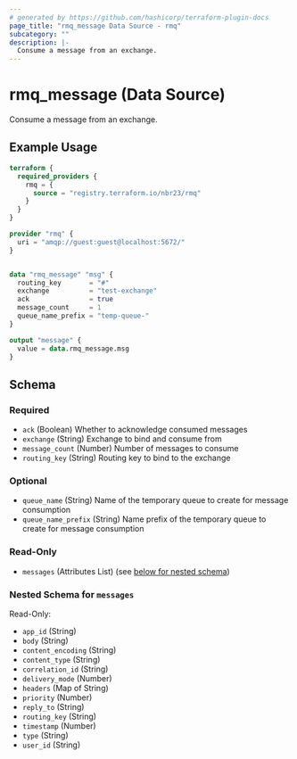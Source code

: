 ```yaml
---
# generated by https://github.com/hashicorp/terraform-plugin-docs
page_title: "rmq_message Data Source - rmq"
subcategory: ""
description: |-
  Consume a message from an exchange.
---
```


# rmq_message (Data Source)

Consume a message from an exchange.

## Example Usage

```terraform
terraform {
  required_providers {
    rmq = {
      source = "registry.terraform.io/nbr23/rmq"
    }
  }
}

provider "rmq" {
  uri = "amqp://guest:guest@localhost:5672/"
}


data "rmq_message" "msg" {
  routing_key       = "#"
  exchange          = "test-exchange"
  ack               = true
  message_count     = 1
  queue_name_prefix = "temp-queue-"
}

output "message" {
  value = data.rmq_message.msg
}
```

<!-- schema generated by tfplugindocs -->
## Schema

### Required

- `ack` (Boolean) Whether to acknowledge consumed messages
- `exchange` (String) Exchange to bind and consume from
- `message_count` (Number) Number of messages to consume
- `routing_key` (String) Routing key to bind to the exchange

### Optional

- `queue_name` (String) Name of the temporary queue to create for message consumption
- `queue_name_prefix` (String) Name prefix of the temporary queue to create for message consumption

### Read-Only

- `messages` (Attributes List) (see [below for nested schema](#nestedatt--messages))

<a id="nestedatt--messages"></a>
### Nested Schema for `messages`

Read-Only:

- `app_id` (String)
- `body` (String)
- `content_encoding` (String)
- `content_type` (String)
- `correlation_id` (String)
- `delivery_mode` (Number)
- `headers` (Map of String)
- `priority` (Number)
- `reply_to` (String)
- `routing_key` (String)
- `timestamp` (Number)
- `type` (String)
- `user_id` (String)
